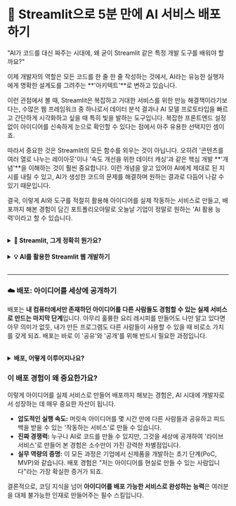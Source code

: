 # 🚀 Streamlit으로 5분 만에 AI 서비스 배포하기

"AI가 코드를 대신 짜주는 시대에, 왜 굳이 Streamlit 같은 특정 개발 도구를 배워야 할까요?"

이제 개발자의 역할은 모든 코드를 한 줄 한 줄 작성하는 것에서, AI라는 유능한 실행자에게 명확한 설계도를 그려주는 **'아키텍트'**로 변하고 있습니다.

이런 관점에서 볼 때, Streamlit은 복잡하고 거대한 서비스를 위한 만능 해결책이라기보다는, 수많은 웹 프레임워크 중 하나로서 데이터 분석 결과나 AI 모델 프로토타입을 빠르고 간단하게 시각화하고 싶을 때 특히 빛을 발하는 도구입니다. 복잡한 프론트엔드 설정 없이 아이디어를 신속하게 눈으로 확인할 수 있다는 점에서 아주 유용한 선택지인 셈이죠.

따라서 중요한 것은 Streamlit의 모든 함수를 외우는 것이 아닙니다. 오히려 '콘텐츠를 여러 열로 나누는 레이아웃'이나 '속도 개선을 위한 데이터 캐싱'과 같은 핵심 개발 **'개념'**을 이해하는 것이 훨씬 중요합니다. 이런 개념을 알고 있어야 AI에게 제대로 된 지시를 내릴 수 있고, AI가 생성한 코드의 문제를 해결하며 원하는 결과로 다듬어 나갈 수 있기 때문입니다.

결국, 이렇게 AI와 도구를 적절히 활용해 아이디어를 실제 작동하는 서비스로 만들고, 배포까지 해본 경험이 담긴 포트폴리오야말로 오늘날 기업이 정말로 원하는 'AI 활용 능력'이라고 할 수 있습니다.

<br>

<details>

<summary><strong>🤔 Streamlit, 그게 정확히 뭔가요?</strong></summary>

<br>

# 스트림릿(Streamlit) 교육용 가이드

## 📚 학습 목표
이 교안을 통해 스트림릿이 무엇인지, 어떤 일을 할 수 있는지 이해하고 활용 방향을 설정할 수 있게 됩니다.

---

## 1. 스트림릿이란?

### 📋 정의
스트림릿(Streamlit)은 파이썬으로 간편하게 웹 애플리케이션을 만들 수 있는 오픈소스 프레임워크입니다. 2019년 하반기에 등장한 이후 데이터 과학자들과 머신러닝 엔지니어들 사이에서 빠르게 인기를 얻고 있습니다.

### 🎯 핵심 철학
**"파이썬 코드만으로 누구나 쉽게 웹 애플리케이션을 만들 수 있다"**

전통적으로 웹 개발은 HTML, CSS, JavaScript 등 여러 기술을 익혀야 했습니다. 하지만 스트림릿은 이런 복잡함을 제거하고, 파이썬 개발자라면 누구나 몇 줄의 코드로 웹 애플리케이션을 만들 수 있도록 설계되었습니다.

### 🌟 주요 특징
- **파이썬 중심**: HTML, CSS, JavaScript 지식 없이도 웹 애플리케이션 제작 가능
- **실시간 개발**: 코드 수정 시 즉시 웹페이지에 반영되는 라이브 코딩 환경
- **데이터 친화적**: 판다스, 넘파이, 맷플롯립 등 데이터 과학 라이브러리와 완벽 연동
- **빠른 프로토타이핑**: 아이디어를 빠르게 구현하고 테스트할 수 있는 환경
- **쉬운 배포**: 클릭 몇 번으로 전 세계에 앱을 공유할 수 있는 배포 시스템

---

## 2. 스트림릿으로 무엇을 할 수 있는가?

### 📊 데이터 시각화 및 대시보드
**"복잡한 데이터를 아름다운 차트와 그래프로 변환"**

- **실시간 데이터 모니터링**: 주식 가격, 웹사이트 트래픽, 센서 데이터 등을 실시간으로 추적
- **비즈니스 대시보드**: 매출 현황, KPI 지표, 성과 분석을 한눈에 볼 수 있는 경영진용 대시보드
- **데이터 탐색 도구**: 대용량 데이터셋을 필터링하고 탐색할 수 있는 인터랙티브 도구
- **보고서 자동화**: 주기적인 데이터 분석 보고서를 웹 형태로 자동 생성

### 🤖 머신러닝 모델 데모
**"복잡한 AI 모델을 누구나 쉽게 체험할 수 있는 인터페이스 제공"**

- **모델 성능 시연**: 개발한 머신러닝 모델의 예측 결과를 실시간으로 보여주는 데모
- **A/B 테스트 도구**: 여러 모델의 성능을 비교하고 최적의 모델을 선택하는 도구
- **하이퍼파라미터 튜닝**: 모델의 설정값을 실시간으로 조정하며 성능 변화를 관찰
- **예측 서비스**: 사용자가 입력한 데이터에 대해 즉시 예측 결과를 제공하는 서비스

### 🔬 연구 및 교육 도구
**"복잡한 개념을 시각적이고 인터랙티브하게 설명"**

- **과학 시뮬레이션**: 물리학, 화학, 생물학 실험을 시뮬레이션하는 교육용 도구
- **수학 개념 시각화**: 함수 그래프, 통계 분포, 수학적 개념을 인터랙티브하게 학습
- **연구 결과 공유**: 논문의 주요 결과를 웹에서 직접 체험할 수 있는 형태로 제공
- **온라인 강의 보조**: 실시간으로 조작 가능한 예제를 통한 효과적인 교육

### 💼 비즈니스 애플리케이션
**"업무 효율성을 높이는 맞춤형 도구 개발"**

- **계산기 및 도구**: 복잡한 업무 계산을 자동화하는 웹 기반 도구
- **데이터 입력 시스템**: 직원들이 쉽게 데이터를 입력하고 관리할 수 있는 시스템
- **보고서 생성기**: 필요한 조건을 입력하면 자동으로 보고서를 생성하는 도구
- **프로세스 자동화**: 반복적인 업무를 웹 인터페이스로 자동화

### 🎨 창작 및 개인 프로젝트
**"개인의 아이디어를 웹으로 구현"**

- **포트폴리오 사이트**: 개발자나 데이터 분석가의 작업물을 보여주는 인터랙티브 포트폴리오
- **개인 블로그**: 데이터 기반의 스토리텔링이 가능한 특별한 블로그
- **취미 프로젝트**: 개인적인 관심사를 데이터로 분석하고 시각화하는 프로젝트
- **소셜 도구**: 친구들과 함께 사용할 수 있는 간단한 웹 도구

---

## 3. 스트림릿의 혁신적 장점

### ⚡ 개발 속도의 혁명
**기존**: 웹 개발 → HTML 구조 설계 → CSS 스타일링 → JavaScript 인터랙션 → 백엔드 개발 → 배포 (?주\~?개월)    
**스트림릿**: 파이썬 코드 작성 → 즉시 실행 → 바로 배포 (?시간\~?일)

### 🧠 진입 장벽 제거
- **웹 개발 지식 불필요**: HTML, CSS, JavaScript를 모르더라도 웹 애플리케이션 개발 가능
- **서버 관리 불필요**: 복잡한 서버 설정이나 데이터베이스 구성 없이도 동작
- **디자인 고민 해결**: 기본 제공되는 세련된 UI 테마로 별도 디자인 작업 불필요

### 🔄 실시간 개발 환경
- **라이브 코딩**: 코드 수정 시 즉시 결과 확인 가능
- **빠른 프로토타이핑**: 아이디어를 즉시 구현하고 테스트 가능
- **반복 개발**: 피드백을 받아 빠르게 개선 가능

---

## 4. 실제 활용 사례

### 🏢 기업에서의 활용
- **Netflix**: 콘텐츠 추천 알고리즘 분석 및 A/B 테스트 도구
- **Uber**: 승차 수요 예측 모델의 성능 모니터링 대시보드
- **스타트업들**: MVP(최소기능제품) 개발 및 투자자 데모용 프로토타입

### 🎓 교육 기관에서의 활용
- **대학교**: 통계학, 데이터 사이언스 수업의 인터랙티브 교육 도구
- **연구소**: 연구 결과를 시각화하고 동료들과 공유하는 플랫폼
- **온라인 교육**: 코딩 부트캠프의 실습 프로젝트 및 포트폴리오

### 👤 개인 개발자의 활용
- **데이터 분석가**: 클라이언트에게 분석 결과를 보여주는 인터랙티브 보고서
- **연구자**: 논문의 주요 내용을 웹에서 직접 체험할 수 있는 데모
- **취업 준비생**: 차별화된 포트폴리오로 면접관에게 강한 인상 제공

---

## 5. 스트림릿 vs 다른 도구들

### 🆚 전통적인 웹 개발과 비교
| 항목 | 전통적 웹 개발 | 스트림릿 |
|------|----------------|----------|
| 학습 곡선 | 가파름 (HTML, CSS, JS, 백엔드) | 완만함 (파이썬만) |
| 개발 시간 | 수주~수개월 | 수시간~수일 |
| 유지보수 | 복잡함 | 간단함 |
| 데이터 연동 | 복잡한 API 작업 필요 | 네이티브 지원 |

### 🆚 다른 파이썬 웹 프레임워크와 비교
| 도구 | 적합한 용도 | 학습 난이도 | 개발 속도 |
|------|-------------|-------------|-----------|
| **Django** | 대규모 웹 서비스 | 높음 | 느림 |
| **Flask** | 중소규모 웹 API | 중간 | 보통 |
| **Streamlit** | 데이터 앱, 프로토타입 | 낮음 | 빠름 |

---

## 6. 한계와 고려사항

### ⚠️ 스트림릿의 한계
- **디자인 자유도**: 정해진 템플릿 내에서만 작업 가능
- **복잡한 인터랙션**: 고도로 복잡한 사용자 인터페이스 구현에는 한계
- **성능**: 대용량 트래픽을 처리하는 프로덕션 서비스로는 부적합
- **SEO**: 검색엔진 최적화가 어려움

### 🎯 언제 사용하면 좋을까?
**✅ 추천하는 경우:**
- 데이터 시각화가 주목적인 앱
- 빠른 프로토타입 개발이 필요한 경우
- 머신러닝 모델 데모나 연구 결과 공유
- 내부 업무용 도구 개발
- 교육용 인터랙티브 콘텐츠

**❌ 추천하지 않는 경우:**
- 복잡한 사용자 관리가 필요한 서비스
- 전자상거래 같은 트랜잭션 기반 서비스
- 높은 성능과 확장성이 요구되는 서비스
- 모바일 앱 개발

---

## 7. 간단한 시작하기

### 📦 설치 및 첫 실행
```python
# 설치
pip install streamlit

# 데모 실행
streamlit hello
```

### 🚀 첫 번째 앱 (3줄로 만드는 웹앱!)
```python
import streamlit as st

st.title("안녕하세요! 스트림릿입니다 🎉")
name = st.text_input("이름을 입력하세요")
if name:
    st.write(f"반갑습니다, {name}님!")
```

이 3줄의 코드로 실제 작동하는 웹 애플리케이션이 완성됩니다!

---

## 8. 미래 전망과 발전 방향

### 🚀 스트림릿의 성장
- **커뮤니티 확장**: 전 세계 수만 명의 개발자가 활발히 활용
- **기업 채택 증가**: 대기업부터 스타트업까지 널리 도입
- **교육 분야 확산**: 대학교 커리큘럼에 포함되는 추세

### 🔮 앞으로의 발전
- **성능 향상**: 더 빠른 렌더링과 대용량 데이터 처리
- **모바일 최적화**: 모바일 환경에서의 사용성 개선
- **AI 통합**: ChatGPT 같은 AI 모델과의 더 쉬운 연동
- **엔터프라이즈 기능**: 대기업에서 요구하는 보안, 권한 관리 기능 강화

---

## 9. 마무리

### 💡 핵심 포인트
스트림릿은 **"복잡한 것을 간단하게"** 만드는 철학을 가진 도구입니다. 웹 개발의 진입장벽을 낮춰 누구나 자신의 아이디어를 웹 애플리케이션으로 구현할 수 있게 해줍니다.

### 🎯 다음 단계
1. **실습**: 간단한 프로젝트부터 시작해보세요
2. **공유**: 만든 앱을 동료나 친구들과 공유해보세요
3. **확장**: 피드백을 받아 점진적으로 기능을 추가해보세요
4. **커뮤니티**: 스트림릿 커뮤니티에 참여하여 다양한 예제와 팁을 학습하세요

스트림릿은 단순한 도구가 아닙니다. 데이터를 통해 스토리를 전달하고, 복잡한 분석을 누구나 이해할 수 있게 만드는 **소통의 플랫폼**입니다. 여러분의 데이터 프로젝트에 스트림릿을 활용해보세요!

---

## 📚 추가 학습 자료

### 공식 자료
- [Streamlit 공식 문서](https://docs.streamlit.io/)
- [Streamlit 갤러리](https://streamlit.io/gallery) - 다양한 앱 예제 확인

### 커뮤니티
- [Streamlit Community Forum](https://discuss.streamlit.io/)
- [Awesome Streamlit GitHub](https://github.com/MarcSkovMadsen/awesome-streamlit)

---

*"데이터가 있는 곳에 스트림릿이 있다"* - 여러분의 데이터 여정에 스트림릿이 훌륭한 동반자가 되기를 바랍니다! 🚀
</details>

<br>

<details>

<summary><strong>💡 AI를 활용한 Streamlit 웹 개발하기</strong></summary>

<br>

이제 AI와 함께 Streamlit 앱을 만들어나가는 구체적인 프롬프트 전략을 단계별로 알아봅시다.

### Level 1: 기본 뼈대 세우기

가장 먼저 앱의 기본 구조를 만드는 프롬프트를 작성합니다.

> 프롬프트 예시:
> 
> 
> "Streamlit으로 간단한 AI 채팅 앱을 만들어줘. 아래 요소들을 꼭 포함해줘.
> 
> - 앱 제목과 간단한 설명
> - 사용자가 메시지를 입력할 수 있는 입력창
> - 이전 대화 내용이 보이는 대화 히스토리
> - OpenAI API와 연동하는 기본 코드"

### Level 2: 시각적 요소 더하기

기본 구조가 완성되었다면, 이제 데이터를 시각화하여 앱을 더 풍성하게 만듭니다.

> 프롬프트 예시:
> 
> 
> "방금 만든 채팅 앱에 Plotly 라이브러리를 사용해서 시각화 기능을 추가하고 싶어.
> 
> - 대화가 길어질수록 변화를 보여주는 라인 차트
> - 각 메시지의 감정 분석 결과를 보여주는 파이 차트
> - **두 차트가 세로가 아닌 가로로 나란히 보이게 배치해줘.**"

### Level 3: 고급 기능으로 완성도 높이기

이제 성능 최적화와 사용자 편의 기능을 추가하여 서비스의 완성도를 높일 차례입니다.

> 프롬프트 예시:
> 
> 
> "앱 성능을 최적화하고 고급 기능을 추가하고 싶어.
> 
> - **느린 데이터 로딩 부분에 캐싱을 적용해서 성능을 최적화해줘.**
> - **새로고침해도 대화 기록이 유지되도록 상태를 관리해줘.**
> - **화면 왼쪽 사이드바에 모델 설정 옵션을 추가해줘.**
> - 사용자가 PDF나 CSV 파일을 올릴 수 있는 파일 업로드 기능을 추가해줘."

---

### 🛠️ 핵심 개념별 프롬프트 패턴

Streamlit의 주요 기능을 활용하기 위한 개념 기반 프롬프트 패턴을 익혀두면 훨씬 효율적입니다.

### 1. 레이아웃 디자인

> "대시보드 스타일의 복합적인 레이아웃을 만들어줘. 상단에는 주요 지표 3개를 가로로 나란히, 중단에는 차트 2개를 가로로 나란히, 그리고 하단에는 전체 데이터를 보여주는 테이블을 배치해줘."
> 

### 2. 인터랙티브 위젯 추가

> "사용자가 직접 조작할 수 있는 UI를 추가하고 싶어.
> 
> - 모델의 특정 값을 **슬라이드바로 조절**할 수 있게 해줘.
> - 보고 싶은 시각화 종류를 **선택 메뉴(드롭다운)**로 고를 수 있게 해줘.
> - 데이터 조회 기간을 **달력에서 날짜로 선택**할 수 있게 해줘.
> - 이 값들이 바뀔 때마다 결과가 **실시간으로 반영**되도록 해줘."

### 3. AI 모델 통합

> "Hugging Face의 sentiment-analysis 모델을 Streamlit 앱에 통합해줘.
> 
> - **모델처럼 무거운 리소스는 앱이 시작될 때 한 번만 로딩되도록 캐싱 처리해줘.**
> - 모델이 로딩되는 동안 **사용자에게 진행 상황을 시각적으로 보여줘.**
> - 분석 결과는 **핵심 지표를 보여주는 UI**로 깔끔하게 표시해줘."

---

### 🌐 실전 프로젝트 시나리오

이러한 전략을 실제 프로젝트에 어떻게 적용할 수 있을까요? 두 가지 시나리오를 통해 감을 잡아봅시다.

### 시나리오 1: RAG(검색 증강 생성) 시스템 UI 만들기

1. **기본 UI 생성**: "Streamlit으로 문서를 업로드하고, 임베딩한 뒤, 검색할 수 있는 기본 UI를 만들어줘."
2. **핵심 기능 통합**: "LangChain을 통합하고, 벡터 검색 결과를 시각적으로 보여주는 기능을 추가해줘."
3. **결과 시각화**: "검색된 문서들의 관련도 점수를 Plotly 바 차트로 표시해줘."
4. **사용자 경험 개선**: "**검색 결과의 원문 내용은 기본적으로 숨기고, 사용자가 클릭하면 펼쳐볼 수 있게 해줘.**"

### 시나리오 2: 실시간 주식 데이터 대시보드 만들기

1. **데이터 연동**: "실시간 주식 데이터 API를 연동하는 Streamlit 앱의 기본 코드를 작성해줘."
2. **핵심 시각화**: "Plotly를 사용해서 캔들스틱 차트와 거래량 차트를 추가해줘."
3. **인터랙션 추가**: "**차트가 페이지 너비에 꽉 차게 표시되고, 인터랙티브하게 반응하도록 만들어줘.**"
4. **자동 업데이트**: "**5분마다 데이터가 자동으로 새로고침되도록 만들어줘.**"

</details>

<br>

---

### ☁️ 배포: 아이디어를 세상에 공개하기

배포는 **내 컴퓨터에서만 존재하던 아이디어를 다른 사람들도 경험할 수 있는 실제 서비스로 만드는 마지막 단계**입니다. 아무리 훌륭한 요리 레시피를 만들어도 나만 알고 있다면 아무 의미가 없듯, 내가 만든 프로그램도 다른 사람들이 사용할 수 있을 때 비로소 가치를 갖게 되죠. 배포는 바로 이 '공유'와 '공개'를 위해 반드시 필요한 과정입니다.

<br>

<details>
<summary><strong>배포, 어떻게 이루어지나요?</strong></summary>

<br>

배포는 크게 사용자가 **웹 브라우저**를 통해 접속하느냐, 아니면 **스마트폰**에 직접 설치하느냐에 따라 '웹 배포'와 '앱 배포'로 나뉩니다.

### 🌐 웹 배포: 인터넷 주소로 세상과 만나기

웹 배포는 우리가 만든 웹사이트나 웹 서비스를 **인터넷 주소(URL)만 있으면 누구나 접속할 수 있도록 서버 컴퓨터에 올리는 과정**입니다. 마치 온라인 세상에 내 가게를 차리는 것과 같죠.

1. **코드 준비 (가게 인테리어 및 상품 준비):** 먼저 완성된 코드를 **GitHub** 같은 온라인 저장소에 깔끔하게 정리해 둡니다. 이것이 바로 우리 가게의 설계도와 진열할 상품이 됩니다.
2. **서버 준비 (가게 자리 임대):** **서버**는 24시간 내내 꺼지지 않고 인터넷에 연결된 특별한 컴퓨터입니다. 예전에는 직접 컴퓨터를 사서 관리했지만, 요즘은 AWS나 Google Cloud 같은 **클라우드 서비스**를 통해 서버를 빌릴 수 있습니다.
3. **코드 업로드 및 실행 (상품 진열 및 개점):** 준비된 코드를 빌린 서버로 옮겨 심고 실행시킵니다. 이제 우리 가게는 문을 열 준비를 마쳤습니다.
4. **도메인 연결 (간판 달기):** `172.16.254.1` 같은 복잡한 서버 주소 대신, `www.my-service.com`처럼 기억하기 쉬운 **도메인**을 연결합니다. 이제 사람들은 이 주소만 보고도 우리 가게를 찾아올 수 있습니다.

### 📱 앱 배포: 스마트폰 속으로 들어가기

앱 배포는 우리가 만든 모바일 애플리케이션을 **애플 앱스토어나 구글 플레이 스토어에 등록하여 사용자들이 다운로드할 수 있게 하는 과정**입니다. 전 세계 수많은 사람들이 이용하는 거대한 백화점에 내 상품을 입점시키는 것과 비슷합니다.

1. **플랫폼별 코드 준비 (상품 제작):** 웹과 달리, 앱은 iOS(아이폰)와 안드로이드라는 각기 다른 운영체제에 맞춰 따로 개발해야 합니다. 각 플랫폼의 언어와 규칙에 맞게 코드를 완성합니다.
2. **앱 패키징 (상품 포장):** 완성된 코드를 각 스토어의 요구사항에 맞는 설치 파일(`.ipa` 또는 `.aab`) 형태로 만듭니다. 상품을 상자에 담아 포장하는 과정이라고 생각할 수 있습니다.
3. **앱 스토어 제출 (백화점 입점 신청):** 포장된 앱 파일을 **애플 개발자 사이트**나 **구글 플레이 콘솔**에 제출합니다. 이때 앱의 이름, 설명, 스크린샷, 가격 등 상품 정보도 함께 등록합니다.
4. **검수 과정 (품질 및 안전 검사):** 웹 배포와 가장 큰 차이점은 바로 이 '검수' 단계입니다. 애플과 구글의 전문가들이 우리 앱이 정책을 잘 지켰는지, 사용자에게 안전한지, 제대로 작동하는지 꼼꼼하게 심사합니다.
5. **출시 (판매 시작):** 검수를 통과하면, 드디어 전 세계 사용자들이 스토어에서 우리 앱을 검색하고 다운로드하여 사용할 수 있게 됩니다.

---

이처럼 배포는 개발의 끝이자 서비스의 시작을 알리는 중요한 관문입니다. 복잡해 보일 수 있지만, 이 과정을 통해 비로소 우리의 코드는 단순한 아이디어를 넘어 세상과 소통하는 살아있는 제품으로 거듭나게 됩니다. 보통 처음 공부를 할 때는 비교적 단순하고 사용자 접근성도 좋은 웹 배포를 하는 것이 쉽습니다.

</details>

### 이 배포 경험이 왜 중요한가요?

이렇게 아이디어를 실제 서비스로 만들어 배포까지 해보는 경험은, AI 시대에 개발자로서 성장하는 데 매우 중요한 자산이 됩니다.

- **압도적인 실행 속도:** 머릿속 아이디어를 몇 시간 만에 다른 사람들과 공유하고 피드백을 받을 수 있는 '작동하는 서비스'로 만들 수 있습니다.
- **진짜 경쟁력:** 누구나 AI로 코드를 만들 수 있지만, 그것을 세상에 공개하여 '라이브 서비스'로 만들어 본 경험은 소수만이 가진 강력한 차별점입니다.
- **실무 역량의 증명:** 이 모든 과정은 기업에서 신제품을 개발하는 초기 단계(PoC, MVP)와 같습니다. 배포 경험은 "저는 아이디어를 현실로 만들 수 있는 사람입니다"라는 가장 확실한 증거가 되죠.

결론적으로, 코딩 지식을 넘어 **아이디어를 배포 가능한 서비스로 완성하는 능력**은 여러분을 대체 불가능한 인재로 만들어주는 필수 스킬입니다.